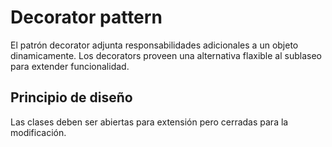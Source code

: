 # Decorator pattern
El patrón decorator adjunta responsabilidades adicionales a un objeto dinamicamente. Los decorators proveen una alternativa flaxible al sublaseo para extender funcionalidad.

## Principio de diseño
Las clases deben ser abiertas para extensión pero cerradas para la modificación.

